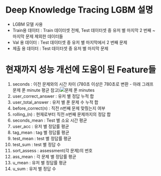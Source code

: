 # Deep Knowledge Tracing LGBM 설명

- LGBM 모델 사용
- Train용 데이터 : Train 데이터셋 전체, Test 데이터셋 중 유저 별 마지막 2 번째 ~ 마지막 문제 제외한 데이터들
- Val 용 데이터 : Test 데이터셋 중 유저 별 마지막에서 2 번째 문제
- 제출 용 데이터 : Test 데이터셋 중 유저 별 마지막 문제 

# 현재까지 성능 개선에 도움이 된 Feature들
1. seconds : 이전 문제와의 시간 차이 (780초 이상은 780초로 변환 - 아래 그래프 문제 푼 minute 평균 참고)![문제 푼 minutes](https://user-images.githubusercontent.com/86274940/167414013-b880013d-5c9d-4537-a0a5-43ea9dc9f2fc.PNG)
2. user_correct_answer : 유저 별 정답 누적 합
3. user_total_answer : 유저 별 푼 문제 수 누적 합
4. before_correct(n) : 직전 n번째 문제 맞췄는지 여부
5. rolling_(n) : 현재로부터 직전 n번째 문제까지의 정답 합
6. seconds_mean : Test 별 소요 시간 평균
7. user_acc : 유저 별 정답률 평균
8. tag_mean : tag 별 정답률 평균
9. test_mean : test 별 정답률 평균
10. test_sum : test 별 정답 수
11. sort_assess : assessment(각 문제)의 번호
12. ass_mean : 각 문제 별 정답률 평균
13. u_mean : 유저 별 정답률 평균
14. u_sum : 유저 별 정답 수
